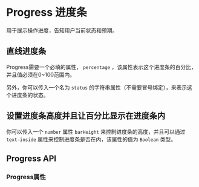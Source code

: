 <script setup>
import ProgressProps from './progress-props.vue'
</script>

# Progress 进度条

用于展示操作进度，告知用户当前状态和预期。

## 直线进度条

Progress需要一个必填的属性， `percentage` ，该属性表示这个进度条的百分比，并且值必须在0~100范围内。

另外，你可以传入一个名为 `status` 的字符串属性（不需要冒号绑定），来表示这个进度条的状态。

<preview path="./progress-line.vue" title="Progress" description="?"></preview>

## 设置进度条高度并且让百分比显示在进度条内

你可以传入一个 `number` 属性 `barHeight` 来控制进度条的高度，并且可以通过 `text-inside` 属性来控制进度条是否在内，该属性的值为 `Boolean` 类型。

<preview path="./bar-tex-inside.vue" title="Progress" description="?"></preview>

## Progress API

### Progress属性

<progress-props></progress-props>
